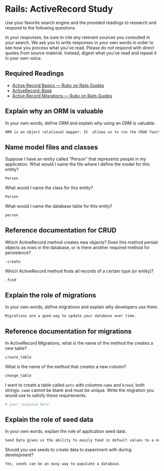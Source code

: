# Rails: ActiveRecord Study

Use your favorite search engine and the provided readings to research and
respond to the following questions.

In your responses, be sure to cite any relevant sources you consulted in your
search. We ask you to write responses in your own words in order to see how you
process what you've read. Please do not respond with direct quotes from source
material. Instead, digest what you've read and repeat it in your own voice.

## Required Readings

-   [Active Record Basics — Ruby on Rails Guides](http://guides.rubyonrails.org/active_record_basics.html)
-   [ActiveRecord::Base](http://api.rubyonrails.org/classes/ActiveRecord/Base.html)
-   [Active Record Migrations — Ruby on Rails Guides](http://guides.rubyonrails.org/active_record_migrations.html)

## Explain why an ORM is valuable

In your own words, define ORM and explain why using an ORM is valuable.

```md
ORM is an object relational mapper. It  allows us to run the CRUD functions on our data.
```

## Name model files and classes

Suppose I have an entity called "Person" that represents people in my
application. What would I name the file where I define the model for this
entity?

```md
Person
```

What would I name the class for this entity?

```md
Person
```

What would I name the database table for this entity?

```md
person
```

## Reference documentation for CRUD

Which ActiveRecord method creates new objects? Does this method persist objects
as rows in the database, or is there another required method for persistence?

```md
.create
```

Which ActiveRecord method finds all records of a certain type (or entity)?

```md
.find
```

## Explain the role of migrations

In your own words, define migrations and explain why developers use them.

```md
Migrations are a good way to update your database over time.
```

## Reference documentation for migrations

In ActiveRecord Migrations, what is the name of the method the creates a new
table?

```md
create_table
```

What is the name of the method that creates a new column?

```md
change_table
```

I want to create a table called `pets` with columns `name` and `breed`, both
strings. `name` cannot be blank and must be unique. Write the migration you
would use to satisfy these requirements.

```ruby
# your response here
```

## Explain the role of seed data

In your own words, explain the role of application seed data.

```md
Seed Data gives us the ability to easily feed in default values to a new database.
```

Should you use seeds to create data to experiment with during development?

```md
Yes, seeds can be an easy way to populate a database.
```
